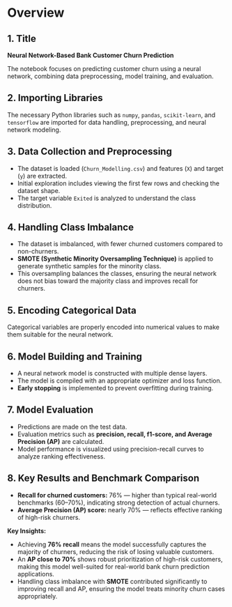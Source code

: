 <!DOCTYPE html>
<html>
<head>

</head>
<body>

<h1>Overview</h1>

<h2>1. Title</h2>
<p><strong>Neural Network-Based Bank Customer Churn Prediction</strong></p>
<p>The notebook focuses on predicting customer churn using a neural network, combining data preprocessing, model training, and evaluation.</p>

<h2>2. Importing Libraries</h2>
<p>The necessary Python libraries such as <code>numpy</code>, <code>pandas</code>, <code>scikit-learn</code>, and <code>tensorflow</code> are imported for data handling, preprocessing, and neural network modeling.</p>

<h2>3. Data Collection and Preprocessing</h2>
<ul>
    <li>The dataset is loaded (<code>Churn_Modelling.csv</code>) and features (<code>X</code>) and target (<code>y</code>) are extracted.</li>
    <li>Initial exploration includes viewing the first few rows and checking the dataset shape.</li>
    <li>The target variable <code>Exited</code> is analyzed to understand the class distribution.</li>
</ul>

<h2>4. Handling Class Imbalance</h2>
<ul>
    <li>The dataset is imbalanced, with fewer churned customers compared to non-churners.</li>
    <li><strong>SMOTE (Synthetic Minority Oversampling Technique)</strong> is applied to generate synthetic samples for the minority class.</li>
    <li>This oversampling balances the classes, ensuring the neural network does not bias toward the majority class and improves recall for churners.</li>
</ul>

<h2>5. Encoding Categorical Data</h2>
<p>Categorical variables are properly encoded into numerical values to make them suitable for the neural network.</p>

<h2>6. Model Building and Training</h2>
<ul>
    <li>A neural network model is constructed with multiple dense layers.</li>
    <li>The model is compiled with an appropriate optimizer and loss function.</li>
    <li><strong>Early stopping</strong> is implemented to prevent overfitting during training.</li>
</ul>

<h2>7. Model Evaluation</h2>
<ul>
    <li>Predictions are made on the test data.</li>
    <li>Evaluation metrics such as <strong>precision, recall, f1-score, and Average Precision (AP)</strong> are calculated.</li>
    <li>Model performance is visualized using precision-recall curves to analyze ranking effectiveness.</li>
</ul>

<h2>8. Key Results and Benchmark Comparison</h2>
<ul>
    <li><strong>Recall for churned customers:</strong> 76% — higher than typical real-world benchmarks (60–70%), indicating strong detection of actual churners.</li>
    <li><strong>Average Precision (AP) score:</strong> nearly 70% — reflects effective ranking of high-risk churners.</li>
</ul>

<p><strong>Key Insights:</strong></p>
<ul>
    <li>Achieving <strong>76% recall</strong> means the model successfully captures the majority of churners, reducing the risk of losing valuable customers.</li>
    <li>An <strong>AP close to 70%</strong> shows robust prioritization of high-risk customers, making this model well-suited for real-world bank churn prediction applications.</li>
    <li>Handling class imbalance with <strong>SMOTE</strong> contributed significantly to improving recall and AP, ensuring the model treats minority churn cases appropriately.</li>
</ul>

</body>
</html>

